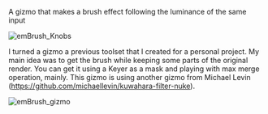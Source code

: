 A gizmo that makes a brush effect following the luminance of the same input

![emBrush_Knobs](https://github.com/user-attachments/assets/af4e7773-9a07-489e-bdf0-b8ff0a447163)

I turned a gizmo a previous toolset that I created for a personal project. My main idea was to get the brush while keeping some parts of the original render. You can get it using a Keyer as a mask and playing with max merge operation, mainly. This gizmo is using another gizmo from Michael Levin (https://github.com/michaellevin/kuwahara-filter-nuke).

![emBrush_gizmo](https://github.com/user-attachments/assets/49639b82-bcc4-4b0d-a7b3-346a957c838e)
